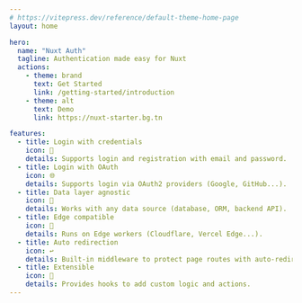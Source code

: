 ```yaml
---
# https://vitepress.dev/reference/default-theme-home-page
layout: home

hero:
  name: "Nuxt Auth"
  tagline: Authentication made easy for Nuxt
  actions:
    - theme: brand
      text: Get Started
      link: /getting-started/introduction
    - theme: alt
      text: Demo
      link: https://nuxt-starter.bg.tn

features:
  - title: Login with credentials
    icon: 🔑
    details: Supports login and registration with email and password.
  - title: Login with OAuth
    icon: 🌐
    details: Supports login via OAuth2 providers (Google, GitHub...).
  - title: Data layer agnostic
    icon: 💾
    details: Works with any data source (database, ORM, backend API).
  - title: Edge compatible
    icon: 🚀
    details: Runs on Edge workers (Cloudflare, Vercel Edge...).
  - title: Auto redirection
    icon: ↩️
    details: Built-in middleware to protect page routes with auto-redirection.
  - title: Extensible
    icon: 🔌
    details: Provides hooks to add custom logic and actions.
---
```


<style>
  .item {
    width: calc(100%/3) !important;
  }
  @media only screen and (max-width: 768px) {
    .item {
      width: 100% !important;
    }
  }
</style>
